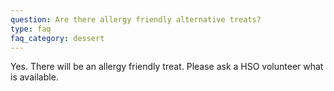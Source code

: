 ```yaml
---
question: Are there allergy friendly alternative treats? 
type: faq
faq_category: dessert
---
```

Yes. There will be an allergy friendly treat. Please ask a HSO volunteer what is available. 
